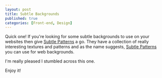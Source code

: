 ```yaml
---
layout: post
title: Subtle Backgrounds
published: true
categories: [Front-end, Design]
---
```


Quick one! If you're looking for some subtle backgrounds to use on your websites then give [Subtle Patterns](https://www.toptal.com/designers/subtlepatterns/) a go. They have a collection of really interesting textures and patterns and as the name suggests, [Subtle Patterns](https://www.toptal.com/designers/subtlepatterns/) you can use for web backgrounds.

I'm really pleased I stumbled across this one.

Enjoy it!
